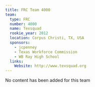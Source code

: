 ```yaml
---
title: FRC Team 4000
team:
  type: FRC
  number: 4000
  name: Texsquad
  rookie_year: 2012
  location: Corpus Christi, TX, USA
  sponsors:
    - jcpenney
    - Texas Workforce Commission
    - WB Ray High School
  links:
    Website: http://www.texsquad.org
---
```

No content has been added for this team